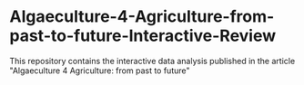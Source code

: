 # Algaeculture-4-Agriculture-from-past-to-future-Interactive-Review
This repository contains the interactive data analysis published in the article "Algaeculture 4 Agriculture: from past to future"
